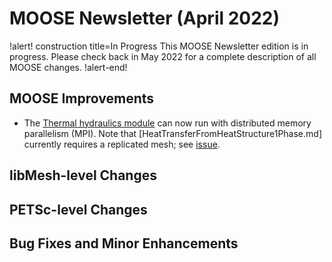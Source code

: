 # MOOSE Newsletter (April 2022)

!alert! construction title=In Progress
This MOOSE Newsletter edition is in progress. Please check back in May 2022
for a complete description of all MOOSE changes.
!alert-end!

## MOOSE Improvements

- The [Thermal hydraulics module](modules/thermal_hydraulics/index.md) can now run with distributed memory parallelism (MPI).
  Note that [HeatTransferFromHeatStructure1Phase.md] currently requires a replicated mesh; see [issue](https://github.com/idaholab/moose/issues/20798).

## libMesh-level Changes

## PETSc-level Changes

## Bug Fixes and Minor Enhancements
